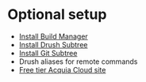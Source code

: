 Optional setup
==============

- [Install Build Manager](setup/buildmanager.md)
- [Install Drush Subtree](setup/drushsubtree.md)
- [Install Git Subtree](setup/gitsubtree.md)
- Drush aliases for remote commands
- [Free tier Acquia Cloud site](http://www.acquia.com/free)
